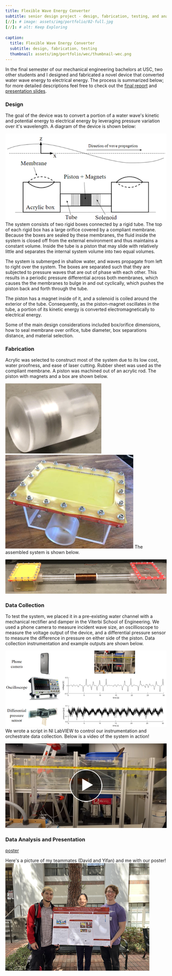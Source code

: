 ```yaml
---
title: Flexible Wave Energy Converter
subtitle: senior design project - design, fabrication, testing, and analysis of a novel compliant-membrane-based hydroelectric generator
[//]: # image: assets/img/portfolio/02-full.jpg
[//]: # alt: Keep Exploring

caption:
  title: Flexible Wave Energy Converter
  subtitle: design, fabrication, testing
  thumbnail: assets/img/portfolio/wec/thumbnail-wec.png
---
```

In the final semester of our mechanical engineering bachelors at USC, two other students and I designed and fabricated a novel device that converted water wave energy to electrical energy. The process is summarized below; for more detailed descriptions feel free to check out the [final report](assets/img/portfolio/wec/report.pdf) and [presentation slides](assets/img/portfolio/wec/slides.pdf).
### Design
The goal of the device was to convert a portion of a water wave's kinetic and potential energy to electrical energy by leveraging pressure variation over it's wavelength. A diagram of the device is shown below:

![](assets/img/portfolio/wec/diagram.png)
The system consists of two rigid boxes connected by a rigid tube. The top of each rigid box has a large orifice covered by a compliant membrane. Because the boxes are sealed by these membranes, the fluid inside the system is closed off from the external environment and thus maintains a constant volume. Inside the tube is a piston that may slide with relatively little and separates the internal system volume into two equal volumes.

The system is submerged in shallow water, and waves propagate from left to right over the system. The boxes are separated such that they are subjected to pressure waves that are out of phase with each other. This results in a periodic pressure differential across both membranes, which causes the the membranes to bulge in and out cyclically, which pushes the piston back and forth through the tube.

The piston has a magnet inside of it, and a solenoid is coiled around the exterior of the tube. Consequently, as the piston-magnet oscillates in the tube, a portion of its kinetic energy is converted electromagnetically to electrical energy.

Some of the main design considerations included box/orifice dimensions, how to seal membrane over orifice, tube diameter, box separations distance, and material selection.
### Fabrication
Acrylic was selected to construct most of the system due to its low cost, water proofness, and ease of laser cutting. Rubber sheet was used as the compliant membrane. A piston was machined out of an acrylic rod. The piston with magnets and a box are shown below.

![](assets/img/portfolio/wec/piston.png)
![](assets/img/portfolio/wec/box.png)
The assembled system is shown below.

![](assets/img/portfolio/wec/assembled.png)
### Data Collection
To test the system, we placed it in a pre-existing water channel with a mechanical rectifier and damper in the Viterbi School of Engineering. We used a phone camera to measure incident wave size, an oscillioscope to measure the voltage output of the device, and a differential pressure sensor to measure the difference in pressure on either side of the piston. Data collection instrumentation and example outputs are shown below.

![](assets/img/portfolio/wec/data-collection.png)
We wrote a script in NI LabVIEW to control our instrumentation and orchestrate data collection. Below is a video of the system in action!

[![wec-test](assets/img/portfolio/wec/wec-test.png)](https://youtu.be/ptgLmCBFp4U?si=9ab0IVuo7szTsavc)
### Data Analysis and Presentation

[poster](assets/img/portfolio/wec/poster.svg)

Here's a picture of my teammates (David and Yifan) and me with our poster!
![](assets/img/portfolio/wec/team.png)



